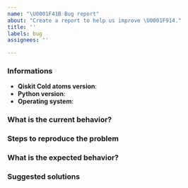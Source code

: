 ```yaml
---
name: "\U0001F41B Bug report"
about: "Create a report to help us improve \U0001F914."
title: ''
labels: bug
assignees: ''

---
```


<!-- ⚠️ If you do not respect this template, your issue will be closed -->
<!-- ⚠️ Make sure to browse the opened and closed issues -->

### Informations

- **Qiskit Cold atoms version**:
- **Python version**:
- **Operating system**:

### What is the current behavior?



### Steps to reproduce the problem



### What is the expected behavior?



### Suggested solutions
